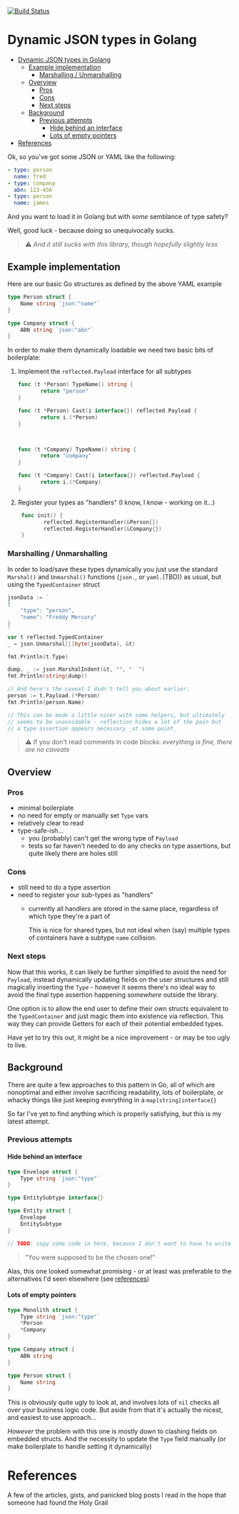 [![Build Status](https://travis-ci.com/pentaphobe/go-dynamic-json.svg?branch=main)](https://travis-ci.com/pentaphobe/go-dynamic-json)
# Dynamic JSON types in Golang

- [Dynamic JSON types in Golang](#dynamic-json-types-in-golang)
	- [Example implementation](#example-implementation)
		- [Marshalling / Unmarshalling](#marshalling--unmarshalling)
	- [Overview](#overview)
		- [Pros](#pros)
		- [Cons](#cons)
		- [Next steps](#next-steps)
	- [Background](#background)
		- [Previous attempts](#previous-attempts)
			- [Hide behind an interface](#hide-behind-an-interface)
			- [Lots of empty pointers](#lots-of-empty-pointers)
- [References](#references)

Ok, so you've got some JSON or YAML like the following:

```yaml
- type: person
  name: fred
- type: company
  abn: 123-456
- type: person
  name: james
```

And you want to load it in Golang but with _some_ semblance of type safety?

Well, good luck - because doing so unequivocally sucks.

> :warning: _And it still sucks with this library, though hopefully slightly less_

## Example implementation

Here are our basic Go structures as defined by the above YAML example

```go
type Person struct {
	Name string `json:"name"`
}

type Company struct {
	ABN string `json:"abn"`
}
```

In order to make them dynamically loadable we need two basic bits of boilerplate:

1. Implement the `reflected.Payload` interface for all subtypes
	 ```go
	 func (t *Person) TypeName() string {
			return "person"
	 }

	 func (t *Person) Cast(i interface{}) reflected.Payload {
			return i.(*Person)
	 }



	 func (t *Company) TypeName() string {
			return "company"
	 }

	 func (t *Company) Cast(i interface{}) reflected.Payload {
			return i.(*Company)
	 }
	 ```
2. Register your types as "handlers" (I know, I know - working on it...)
	```go
	 func init() {
			reflected.RegisterHandler(&Person{})
			reflected.RegisterHandler(&Company{})
	 }
	```

### Marshalling / Unmarshalling

In order to load/save these types dynamically you just use the standard `Marshal()` and `Unmarshal()` functions (`json.`, or `yaml.`(TBD)) as usual, but using the `TypedContainer` struct

```go
jsonData := `
{
	"type": "person",
	"name": "Freddy Mercury"
}   	
`
var t reflected.TypedContainer
_ = json.Unmarshal([]byte(jsonData), &t)

fmt.Println(t.Type)

dump, _ := json.MarshalIndent(&t, "", "  ")
fmt.Println(string(dump))

// And here's the caveat I didn't tell you about earlier:
person := t.Payload.(*Person)
fmt.Println(person.Name)

// This can be made a little nicer with some helpers, but ultimately
// seems to be unavoidable - reflection hides a lot of the pain but
// a type assertion appears necessary _at some point_
```

> :warning: If you don't read comments in code blocks: _everything is fine, there are no caveats_

## Overview

### Pros

- minimal boilerplate
- no need for empty or manually set `Type` vars
- relatively clear to read
- type-safe-ish...
  - you (probably) can't get the wrong type of `Payload`
  - tests so far haven't needed to do any checks on type assertions, but quite likely there are holes still

### Cons

- still need to do a type assertion
- need to register your sub-types as "handlers"
  - currently all handlers are stored in the same place, regardless of which type they're a part of

	This is nice for shared types, but not ideal when (say) multiple types of containers have a subtype `name` collision.

### Next steps

Now that this works, it can likely be further simplified to avoid the need for `Payload`, instead dynamically updating fields on the user structures and still magically inserting the `Type` - however it seems there's no ideal way to avoid the final type assertion happening _somewhere_ outside the library.

One option is to allow the end user to define their own structs equivalent to
the `TypedContainer` and just magic them into existence via reflection.  This way they can provide Getters for each of their potential embedded types.

Have yet to try this out, it might be a nice improvement - or may be too ugly to live.

## Background

There are quite a few approaches to this pattern in Go, all of which are nonoptimal and either involve sacrificing readability, lots of boilerplate, or whacky things like just keeping everything in a `map[string]interface{}`

So far I've yet to find anything which is properly satisfying, but this is my latest attempt.

### Previous attempts

#### Hide behind an interface

```go
type Envelope struct {
	Type string `json:"type"`
}

type EntitySubtype interface{}

type Entity struct {
	Envelope
	EntitySubtype
}

// TODO: copy some code in here, because I don't want to have to write it again
```

> "You were supposed to be the chosen one!"

Alas, this one looked somewhat promising - or at least was preferable to the alternatives I'd seen elsewhere (see [references](#references))

#### Lots of empty pointers

```go
type Monolith struct {
	Type string `json:"type"`
	*Person
	*Company
}

type Company struct {
	ABN string
}

type Person struct {
	Name string
}
```

This is obviously quite ugly to look at, and involves lots of `nil` checks all over your business logic code.  But aside from that it's actually the nicest, and easiest to use approach...

*However* the problem with this one is mostly down to clashing fields on embedded structs.  And the necessity to update the `Type` field manually (or make boilerplate to handle setting it dynamically)



# References

A few of the articles, gists, and panicked blog posts I read in the hope that someone had found the Holy Grail
